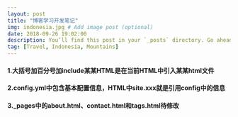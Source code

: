 ```yaml
---
layout: post
title: "博客学习开发笔记"
img: indonesia.jpg # Add image post (optional)
date: 2018-09-26 19:02:00
description: You’ll find this post in your `_posts` directory. Go ahead and edit it and re-build the site to see your changes. # Add post description (optional)
tag: [Travel, Indonesia, Mountains]
---
```

#### 1.大括号加百分号加include某某HTML是在当前HTML中引入某某html文件

#### 2.config.yml中包含基本配置信息，HTML中site.xxx就是引用config中的信息

#### 3._pages中的about.html、contact.html和tags.html待修改
